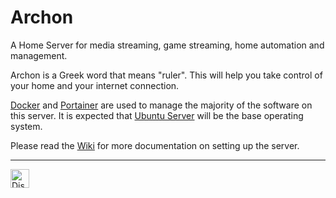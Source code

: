# Archon
A Home Server for media streaming, game streaming, home automation and management.

Archon is a Greek word that means "ruler". This will help you take control of your home and your internet connection.

<a href="https://www.docker.com/">Docker</a> and <a href="https://www.portainer.io/">Portainer</a> are used to manage the majority of the software on this server. It is expected that <a href="https://ubuntu.com/download/server">Ubuntu Server</a> will be the base operating system.

Please read the <a href="https://github.com/Protektor-Desura/Archon/wiki">Wiki</a> for more documentation on setting up the server.


<hr>
<a href="https://discord.gg/xTpfs9WgEd"><img alt="Discord" src="https://discord.com/assets/3437c10597c1526c3dbd98c737c2bcae.svg" width="30" height="30">
